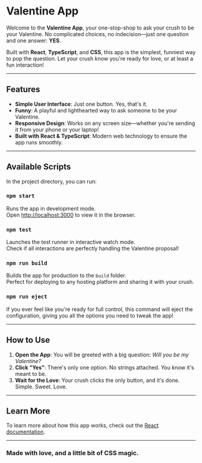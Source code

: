 # Valentine App

Welcome to the **Valentine App**, your one-stop-shop to ask your crush to be your Valentine. No complicated choices, no indecision—just one question and one answer: **YES**.

Built with **React**, **TypeScript**, and **CSS**, this app is the simplest, funniest way to pop the question. Let your crush know you're ready for love, or at least a fun interaction!

---

## Features

- **Simple User Interface**: Just one button. Yes, that's it.
- **Funny**: A playful and lighthearted way to ask someone to be your Valentine.
- **Responsive Design**: Works on any screen size—whether you're sending it from your phone or your laptop!
- **Built with React & TypeScript**: Modern web technology to ensure the app runs smoothly.

---

## Available Scripts

In the project directory, you can run:

### `npm start`

Runs the app in development mode.\
Open [http://localhost:3000](http://localhost:3000) to view it in the browser.

### `npm test`

Launches the test runner in interactive watch mode.\
Check if all interactions are perfectly handling the Valentine proposal!

### `npm run build`

Builds the app for production to the `build` folder.\
Perfect for deploying to any hosting platform and sharing it with your crush.

### `npm run eject`

If you ever feel like you're ready for full control, this command will eject the configuration, giving you all the options you need to tweak the app!

---

## How to Use

1. **Open the App**: You will be greeted with a big question: *Will you be my Valentine?*
2. **Click "Yes"**: There's only one option. No strings attached. You know it's meant to be.
3. **Wait for the Love**: Your crush clicks the only button, and it's done. Simple. Sweet. Love.

---

## Learn More

To learn more about how this app works, check out the [React documentation](https://reactjs.org/).

---

### **Made with love, and a little bit of CSS magic.**
